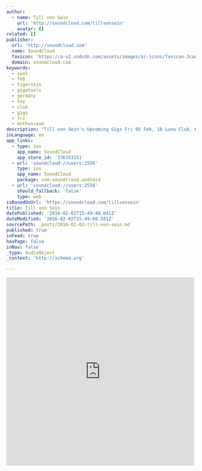 ```yaml
---
author:
  - name: Till von Sein
    url: 'http://soundcloud.com/tillvonsein'
    avatar: {}
related: []
publisher:
  url: 'http://soundcloud.com'
  name: SoundCloud
  favicon: 'https://a-v2.sndcdn.com/assets/images/sc-icons/favicon-2cadd14b.ico'
  domain: soundcloud.com
keywords:
  - suol
  - feb
  - tigerskin
  - gigatools
  - germany
  - toy
  - club
  - gigs
  - fri
  - enthusiasm
description: "Till von Sein's Upcoming Gigs Fri 05 Feb, 16 Luna Club, Kiel, Germany Sat 06 Feb, 16 Baalsaal, Hamburg, Germany Fri 12 Feb, 16 Tout Club, Volos, Greece Sat 13 Feb, 16 Harry Klein, München, Germany See the full listing here http://gigs.gigatools.com/u/TVS Powered by GigaTools Alongside his trademark sound, Till von Sein exudes an aura of noble grandeur mixed with the genuine enthusiasm of a child with a favourite toy when he's busy in the DJ booth."
inLanguage: en
app_links:
  - type: ios
    app_name: SoundCloud
    app_store_id: '336353151'
  - url: 'soundcloud://users:2556'
    type: ios
    app_name: SoundCloud
    package: com.soundcloud.android
  - url: 'soundcloud://users:2556'
    should_fallback: 'false'
    type: web
isBasedOnUrl: 'https://soundcloud.com/tillvonsein'
title: Till von Sein
datePublished: '2016-02-02T15:49:48.041Z'
dateModified: '2016-02-02T15:49:00.581Z'
sourcePath: _posts/2016-02-02-till-von-sein.md
published: true
inFeed: true
hasPage: false
inNav: false
_type: AudioObject
_context: 'http://schema.org'

---
```

<iframe src="https://cdn.embedly.com/widgets/media.html?src=https%3A%2F%2Fw.soundcloud.com%2Fplayer%2F%3Fvisual%3Dtrue%26url%3Dhttp%253A%252F%252Fapi.soundcloud.com%252Fusers%252F2556%26show_artwork%3Dtrue&amp;url=https%3A%2F%2Fsoundcloud.com%2Ftillvonsein&amp;image=http%3A%2F%2Fi1.sndcdn.com%2Favatars-000112731296-fupkho-t500x500.jpg&amp;key=b7d04c9b404c499eba89ee7072e1c4f7&amp;type=text%2Fhtml&amp;schema=soundcloud" width="500" height="500" scrolling="no" frameborder="0" allowfullscreen="allowfullscreen" style=""></iframe>